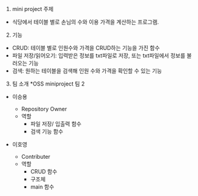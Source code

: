 1. mini project 주제
  * 식당에서 테이블 별로 손님의 수와 이용 가격을 계산하는 프로그램.
   
2. 기능
  * CRUD: 테이블 별로 인원수와 가격을 CRUD하는 기능을 가진 함수
  * 파일 저장/읽어오기: 입력받은 정보를 txt파일로 저장, 또는 txt파일에서 정보를 불러오는 기능
  * 검색: 원하는 테이블을 검색해 인원 수와 가격을 확인할 수 있는 기능

3. 팀 소개
 *OSS miniproject 팀 2

* 이승용 
  * Repository Owner
  * 역할
    * 파일 저장/ 입출력 함수
    * 검색 기능 함수

* 이호영
  * Contributer
  * 역할
    * CRUD 함수
    * 구조체
    * main 함수
